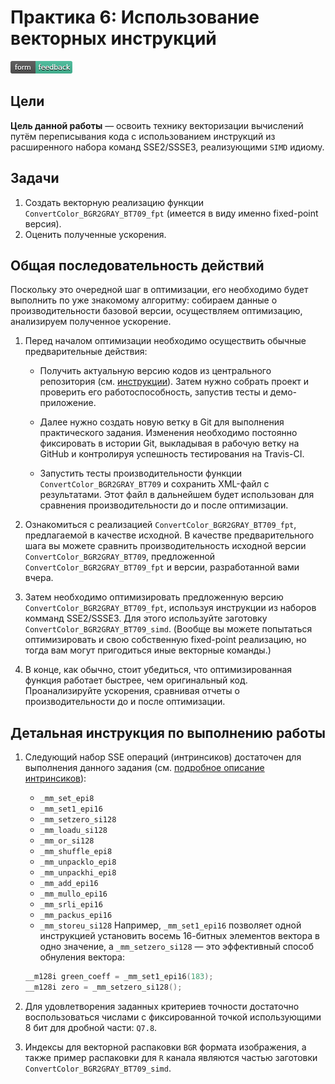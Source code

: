 # Практика 6: Использование векторных инструкций

[![Feedback](feedback.png)][feedback_day6]

## Цели

__Цель данной работы__ — освоить технику векторизации вычислений путём
переписывания кода с использованием инструкций из расширенного набора команд
SSE2/SSSE3, реализующими `SIMD` идиому.

## Задачи

  1. Создать векторную реализацию функции `ConvertColor_BGR2GRAY_BT709_fpt`
     (имеется в виду именно fixed-point версия).
  1. Оценить полученные ускорения.

## Общая последовательность действий

Поскольку это очередной шаг в оптимизации, его необходимо будет выполнить по
уже знакомому алгоритму: собираем данные о производительности базовой версии,
осуществляем оптимизацию, анализируем полученное ускорение.

  1. Перед началом оптимизации необходимо осуществить обычные предварительные
     действия:

     - Получить актуальную версию кодов из центрального репозитория (см.
       [инструкции][git-update]). Затем нужно собрать проект и проверить его
       работоспособность, запустив тесты и демо-приложение.

     - Далее нужно создать новую ветку в Git для выполнения практического
       задания. Изменения необходимо постоянно фиксировать в истории Git,
       выкладывая в рабочую ветку на GitHub и контролируя успешность
       тестирования на Travis-CI.

     - Запустить тесты производительности функции `ConvertColor_BGR2GRAY_BT709`
       и сохранить XML-файл с результатами. Этот файл в дальнейшем будет
       использован для сравнения производительности до и после оптимизации.

  1. Ознакомиться с реализацией `ConvertColor_BGR2GRAY_BT709_fpt`, предлагаемой
     в качестве исходной. В качестве предварительного шага вы можете сравнить
     производительность исходной версии `ConvertColor_BGR2GRAY_BT709`,
     предложенной `ConvertColor_BGR2GRAY_BT709_fpt` и версии, разработанной вами
     вчера.

  1. Затем необходимо оптимизировать предложенную версию
     `ConvertColor_BGR2GRAY_BT709_fpt`, используя инструкции из наборов комманд
     SSE2/SSSE3. Для этого используйте заготовку
     `ConvertColor_BGR2GRAY_BT709_simd`. (Вообще вы можете попытаться
     оптимизировать и свою собственную fixed-point реализацию, но тогда вам
     могут пригодиться иные векторные команды.)

  1. В конце, как обычно, стоит убедиться, что оптимизированная функция работает
     быстрее, чем оригинальный код. Проанализируйте ускорения, сравнивая отчеты
     о производительности до и после оптимизации.

## Детальная инструкция по выполнению работы

  1. Следующий набор SSE операций (интринсиков) достаточен для выполнения
     данного задания (см. [подробное описание интринсиков][intrin_guide]):
     - `_mm_set_epi8`
     - `_mm_set1_epi16`
     - `_mm_setzero_si128`
     - `_mm_loadu_si128`
     - `_mm_or_si128`
     - `_mm_shuffle_epi8`
     - `_mm_unpacklo_epi8`
     - `_mm_unpackhi_epi8`
     - `_mm_add_epi16`
     - `_mm_mullo_epi16`
     - `_mm_srli_epi16`
     - `_mm_packus_epi16`
     - `_mm_storeu_si128`
     Например, `_mm_set1_epi16` позволяет одной инструкцией установить восемь
     16-битных элементов вектора в одно значение, а `_mm_setzero_si128` — это
     эффективный способ обнуления вектора:

     ```cpp
     __m128i green_coeff = _mm_set1_epi16(183);
     __m128i zero = _mm_setzero_si128();
     ```

  1. Для удовлетворения заданных критериев точности достаточно воспользоваться
     числами с фиксированной точкой использующими 8 бит для дробной части:
     `Q7.8`.

  1. Индексы для векторной распаковки `BGR` формата изображения, а также пример
     распаковки для `R` канала являются частью заготовки
     `ConvertColor_BGR2GRAY_BT709_simd`.

<!-- LINKS -->

[feedback_day6]: https://docs.google.com/forms/d/1iNNPX4Z_2aoWVOfh_ZEUVFuy_AJ4V0n5wZ3p7NWPZO4/viewform
[git-update]:    https://github.com/itseez-academy/itseez-ws-2016-practice/blob/master/docs/practice2-profiling-and-benchmarking.md#Получение-актуальной-версии-исходных-файлов
[intrin_guide]:  https://software.intel.com/sites/landingpage/IntrinsicsGuide/

